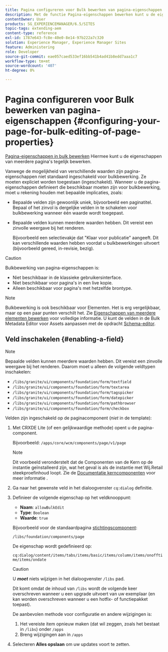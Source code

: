```yaml
---
title: Pagina configureren voor Bulk bewerken van pagina-eigenschappen
description: Met de functie Pagina-eigenschappen bewerken kunt u de eigenschappen van meerdere pagina's tegelijk bewerken
contentOwner: User
products: SG_EXPERIENCEMANAGER/6.5/SITES
topic-tags: extending-aem
content-type: reference
exl-id: 1787e643-fc8e-40e0-8e14-97b222a7c320
solution: Experience Manager, Experience Manager Sites
feature: Administering
role: Developer
source-git-commit: eae057caed533ef16bb541b4ad41b8edd7aaa1c7
workflow-type: tm+mt
source-wordcount: '407'
ht-degree: 0%

---
```


# Pagina configureren voor Bulk bewerken van pagina-eigenschappen {#configuring-your-page-for-bulk-editing-of-page-properties}

[Pagina-eigenschappen in bulk bewerken](/help/sites-authoring/editing-page-properties.md#from-the-sites-console-multiple-pages) Hiermee kunt u de eigenschappen van meerdere pagina&#39;s tegelijk bewerken.

Vanwege de mogelijkheid van verschillende waarden zijn pagina-eigenschappen niet standaard ingeschakeld voor bulkbewerking. Ze moeten expliciet worden toegestaan (ingeschakeld). Wanneer u de pagina-eigenschappen definieert die beschikbaar moeten zijn voor bulkbewerking, moet u rekening houden met bepaalde implicaties, zoals:

* Bepaalde velden zijn gewoonlijk uniek, bijvoorbeeld een paginatitel. Bepaal of het zinvol is dergelijke velden in te schakelen voor bulkbewerking wanneer één waarde wordt toegepast.
* Bepaalde velden kunnen meerdere waarden hebben. Dit vereist een zinvolle weergave bij het renderen.

  Bijvoorbeeld een selectievakje dat &quot;Klaar voor publicatie&quot; aangeeft. Dit kan verschillende waarden hebben voordat u bulkbewerkingen uitvoert (bijvoorbeeld gereed, in-revisie, bezig).

>[!CAUTION]
>
>Bulkbewerking van pagina-eigenschappen is:
>
>* Niet beschikbaar in de klassieke gebruikersinterface.
>* Niet beschikbaar voor pagina&#39;s in een live kopie.
>* Alleen beschikbaar voor pagina&#39;s met hetzelfde brontype.
>

>[!NOTE]
>
>Bulkbewerking is ook beschikbaar voor Elementen. Het is erg vergelijkbaar, maar op een paar punten verschilt het. Zie [Eigenschappen van meerdere elementen bewerken](/help/assets/metadata.md) voor volledige informatie. U kunt de velden in de Bulk Metadata Editor voor Assets aanpassen met de opdracht [Schema-editor](/help/assets/metadata-schemas.md).

## Veld inschakelen {#enabling-a-field}

>[!NOTE]
>
>Bepaalde velden kunnen meerdere waarden hebben. Dit vereist een zinvolle weergave bij het renderen. Daarom moet u alleen de volgende veldtypen inschakelen:
>
>* `/libs/granite/ui/components/foundation/form/textfield`
>* `/libs/granite/ui/components/foundation/form/textarea`
>* `/libs/granite/ui/components/foundation/form/tagspicker`
>* `/libs/granite/ui/components/foundation/form/datepicker`
>* `/libs/granite/ui/components/foundation/form/pathbrowser`
>* `/libs/granite/ui/components/foundation/form/checkbox`
>

Velden zijn ingeschakeld op de paginacomponent (*niet* in de template):

1. Met CRXDE Lite (of een gelijkwaardige methode) opent u de pagina-component.

   Bijvoorbeeld: `/apps/core/wcm/components/page/v1/page`

   >[!NOTE]
   >
   >Dit voorbeeld veronderstelt dat de Componenten van de Kern op de instantie geïnstalleerd zijn, wat het geval is als de instantie met Wij.Retail steekproefinhoud loopt. Zie de [Documentatie kerncomponenten](https://experienceleague.adobe.com/docs/experience-manager-core-components/using/introduction.html) voor meer informatie .

1. Ga naar het gewenste veld in het dialoogvenster `cq:dialog` definitie.
1. Definieer de volgende eigenschap op het veldknooppunt:

   * **Naam**: `allowBulkEdit`
   * **Type**: `Boolean`
   * **Waarde**: `true`

   Bijvoorbeeld voor de standaardpagina [stichtingscomponent](/help/sites-authoring/default-components-foundation.md):

   `/libs/foundation/components/page`

   De eigenschap wordt gedefinieerd op:

   `cq:dialog/content/items/tabs/items/basic/items/column/items/onofftime/items/ondate`

   >[!CAUTION]
   >
   >U ***moet*** niets wijzigen in het dialoogvenster `/libs` pad.
   >
   >Dit komt omdat de inhoud van `/libs` wordt de volgende keer overschreven wanneer u een upgrade uitvoert van uw exemplaar (en kan worden overschreven wanneer u een hotfix- of functiepakket toepast).
   >
   >De aanbevolen methode voor configuratie en andere wijzigingen is:
   >
   >    1. Het vereiste item opnieuw maken (dat wil zeggen, zoals het bestaat in `/libs`) onder `/apps`
   >    1. Breng wijzigingen aan in `/apps`

1. Selecteren **Alles opslaan** om uw updates voort te zetten.
